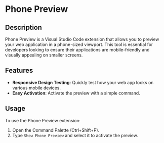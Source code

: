 # Phone Preview

## Description
Phone Preview is a Visual Studio Code extension that allows you to preview your web application in a phone-sized viewport. This tool is essential for developers looking to ensure their applications are mobile-friendly and visually appealing on smaller screens.

## Features
- **Responsive Design Testing**: Quickly test how your web app looks on various mobile devices.
- **Easy Activation**: Activate the preview with a simple command.

## Usage
To use the Phone Preview extension:
1. Open the Command Palette (Ctrl+Shift+P).
2. Type `Show Phone Preview` and select it to activate the preview.

